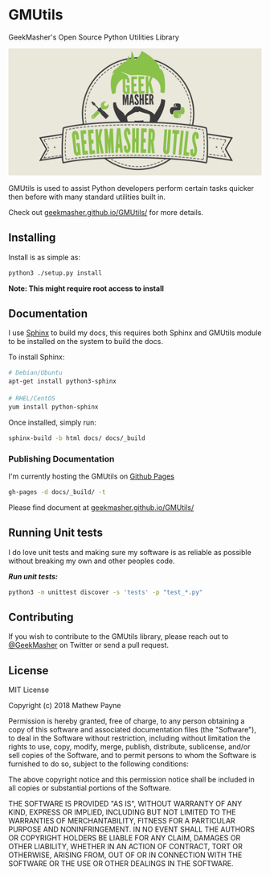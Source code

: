 # GMUtils
GeekMasher's Open Source Python Utilities Library

![GeekMasher GMUtils Banner](./docs/assets/banner.png)

GMUtils is used to assist Python developers perform certain tasks quicker then before with many standard utilities built in.

Check out [geekmasher.github.io/GMUtils/](https://geekmasher.github.io/GMUtils/) for more details.

## Installing

Install is as simple as:
```bash
python3 ./setup.py install
```

**Note: This might require root access to install**

## Documentation

I use [Sphinx](http://www.sphinx-doc.org/) to build my docs, this requires both Sphinx and GMUtils module to be installed on the system to build the docs.

To install Sphinx:
```bash
# Debian/Ubuntu
apt-get install python3-sphinx

# RHEL/CentOS
yum install python-sphinx
```

Once installed, simply run:

```bash
sphinx-build -b html docs/ docs/_build
```

### Publishing Documentation

I'm currently hosting the GMUtils on [Github Pages](https://pages.github.com/)

```bash
gh-pages -d docs/_build/ -t
```

Please find document at [geekmasher.github.io/GMUtils/](https://geekmasher.github.io/GMUtils/)

## Running Unit tests

I do love unit tests and making sure my software is as reliable as possible without breaking my own and other peoples code.

***Run unit tests:***
```bash
python3 -m unittest discover -s 'tests' -p "test_*.py"
```

## Contributing

If you wish to contribute to the GMUtils library, please reach out to [@GeekMasher](https://twitter.com/geekmasher) on Twitter or send a pull request.

## License

MIT License

Copyright (c) 2018 Mathew Payne

Permission is hereby granted, free of charge, to any person obtaining a copy
of this software and associated documentation files (the "Software"), to deal
in the Software without restriction, including without limitation the rights
to use, copy, modify, merge, publish, distribute, sublicense, and/or sell
copies of the Software, and to permit persons to whom the Software is
furnished to do so, subject to the following conditions:

The above copyright notice and this permission notice shall be included in all
copies or substantial portions of the Software.

THE SOFTWARE IS PROVIDED "AS IS", WITHOUT WARRANTY OF ANY KIND, EXPRESS OR
IMPLIED, INCLUDING BUT NOT LIMITED TO THE WARRANTIES OF MERCHANTABILITY,
FITNESS FOR A PARTICULAR PURPOSE AND NONINFRINGEMENT. IN NO EVENT SHALL THE
AUTHORS OR COPYRIGHT HOLDERS BE LIABLE FOR ANY CLAIM, DAMAGES OR OTHER
LIABILITY, WHETHER IN AN ACTION OF CONTRACT, TORT OR OTHERWISE, ARISING FROM,
OUT OF OR IN CONNECTION WITH THE SOFTWARE OR THE USE OR OTHER DEALINGS IN THE
SOFTWARE.

